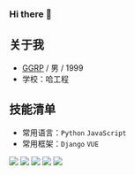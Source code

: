 ### Hi there 👋

<!--
**ggrp-china/ggrp-china** is a ✨ _special_ ✨ repository because its `README.md` (this file) appears on your GitHub profile.

Here are some ideas to get you started:

- 🔭 I’m currently working on ...
- 🌱 I’m currently learning ...
- 👯 I’m looking to collaborate on ...
- 🤔 I’m looking for help with ...
- 💬 Ask me about ...
- 📫 How to reach me: ...
- 😄 Pronouns: ...
- ⚡ Fun fact: ...
 -->
 
## 关于我
* [GGRP]() / 男 / 1999
* 学校：哈工程
## 技能清单
* 常用语言：`Python` `JavaScript`
* 常用框架：`Django` `VUE`


![](https://img.shields.io/badge/%E4%BA%A4%E6%B5%81-WeChat-blue)
![](https://img.shields.io/badge/%E4%BA%A4%E6%B5%81-Telegram-blue)
![](https://img.shields.io/badge/%E4%BB%A3%E7%A0%81%E7%BC%96%E8%BE%91-VScode-blueviolet)
![](https://img.shields.io/badge/%E6%B8%B8%E6%88%8F-%E7%82%89%E7%9F%B3%E4%BC%A0%E8%AF%B4-yellow)
![](https://img.shields.io/badge/%E6%B8%B8%E6%88%8F-CSGO-yellow)



